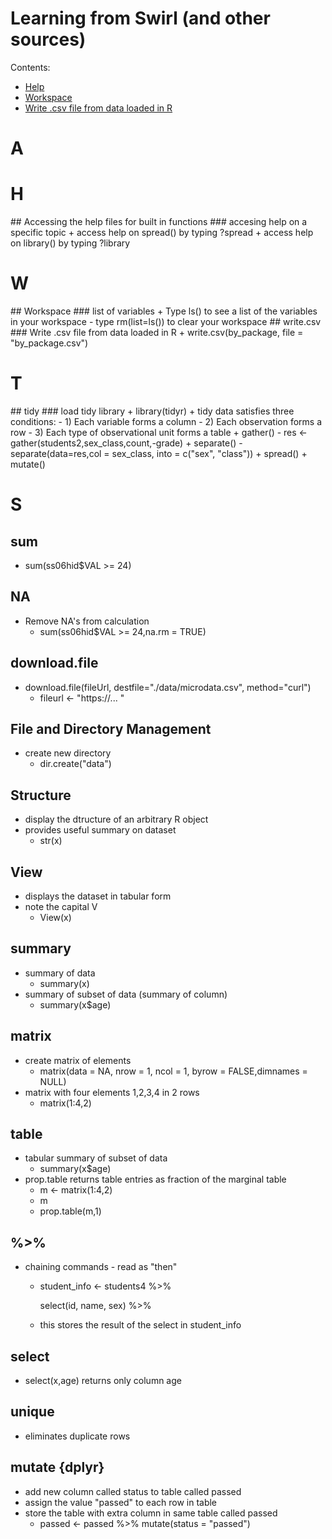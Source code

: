 # Learning from Swirl (and other sources)

Contents:

- [Help](#Help)
- [Workspace](#Workspace)
- [Write .csv file from data loaded in R](#write.csv)

# A


# H
<a name="Help"/>
## Accessing the help files for built in functions
### accesing help on a specific topic
+ access help on spread() by typing ?spread
+ access help on library() by typing ?library


# W
<a name="Workspace"/>
## Workspace
### list of variables
+ Type ls() to see a list of the variables in your workspace
  - type rm(list=ls()) to clear your workspace

<a name="write.csv"/>
## write.csv
### Write .csv file from data loaded in R
+ write.csv(by_package, file = "by_package.csv")


# T
<a name="tidy"/>
## tidy
### load tidy library
+ library(tidyr)
+ tidy data satisfies three conditions:
  - 1) Each variable forms a column
  - 2) Each observation forms a row
  - 3) Each type of observational unit forms a table
+ gather()
  - res <- gather(students2,sex_class,count,-grade)
+ separate()
  - separate(data=res,col = sex_class, into = c("sex", "class"))
+ spread()
+ mutate()


# S
## sum
+ sum(ss06hid$VAL >= 24)

## NA
+ Remove NA's from calculation
  - sum(ss06hid$VAL >= 24,na.rm = TRUE)

## download.file
+ download.file(fileUrl, destfile="./data/microdata.csv", method="curl")
  - fileurl <- "https://... "

## File and Directory Management
+ create new directory
  - dir.create("data")

## Structure
+ display the dtructure of an arbitrary R object
+ provides useful summary on dataset
  - str(x)

## View
+ displays the dataset in tabular form
+ note the capital V
  - View(x)

## summary
+ summary of data
  - summary(x)
+ summary of subset of data (summary of column)
  - summary(x$age)

## matrix
+ create matrix of elements
  - matrix(data = NA, nrow = 1, ncol = 1, byrow = FALSE,dimnames = NULL)
+ matrix with four elements 1,2,3,4 in 2 rows
  - matrix(1:4,2)

## table
+ tabular summary of subset of data
  - summary(x$age)
+ prop.table returns table entries as fraction of the marginal table
  -  m <- matrix(1:4,2)
  -  m
  -  prop.table(m,1)

## %>%
+ chaining commands - read as "then"
  - student_info <- students4 %>%
  
    select(id, name, sex) %>%
  
  - this stores the result of the select in student_info

## select
+ select(x,age) returns only column age

## unique
+ eliminates duplicate rows

## mutate {dplyr}
+ add new column called status to table called passed
+ assign the value "passed" to each row in table
+ store the table with extra column in same table called passed
  -  passed <- passed %>% mutate(status = "passed") 

